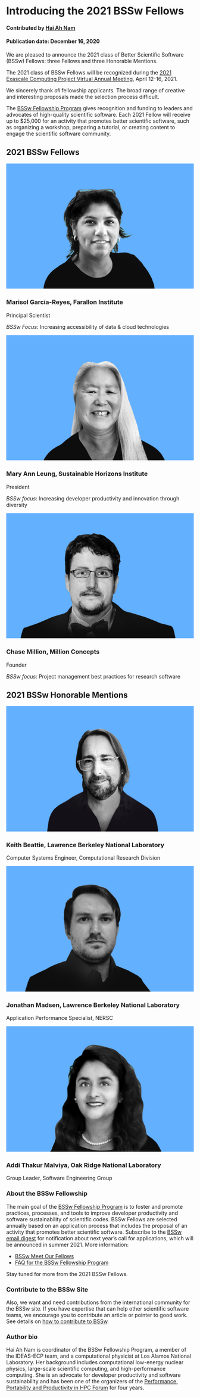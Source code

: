 # Introducing the 2021 BSSw Fellows

#### Contributed by [Hai Ah Nam](https://github.com/hnamLANL "Hai Ah Nam GitHub Profile")

#### Publication date: December 16, 2020

We are pleased to announce the 2021 class of Better Scientific Software (BSSw) Fellows: three Fellows and three Honorable Mentions.

The 2021 class of BSSw Fellows will be recognized during the [2021 Exascale Computing Project Virtual Annual Meeting](https://www.ecpannualmeeting.com), April 12-16, 2021.

We sincerely thank _all_ fellowship applicants. The broad range of creative and interesting proposals made the selection process difficult.

The [BSSw Fellowship Program](https://bssw.io/fellowship) gives recognition and funding to leaders and advocates of high-quality scientific software. Each 2021 Fellow will receive up to $25,000 for an activity that promotes better scientific software, such as organizing a workshop, preparing a tutorial, or creating content to engage the scientific software community.


## 2021 BSSw Fellows

<div class='fellow'>
<div class='img_div'>
  <img src='../../images/Blog_BSSwF_2021_F_GarciaReyes.jpg' class='logo' />
</div>

<div class='short_bio'>
  <h3> Marisol García-Reyes, Farallon Institute</h3>
  <p>Principal Scientist</p>
  <p><i>BSSw Focus</i>: Increasing accessibility of data & cloud technologies</p>
</div>
</div>

<div class='fellow'>
<div class='img_div'>
<img src='../../images/Blog_BSSwF_2021_F_Leung.jpg' class='logo' />
</div>

<div class='short_bio'>
  <h3>Mary Ann Leung, Sustainable Horizons Institute</h3>
  <p>President</p>
  <p><i>BSSw focus</i>: Increasing developer productivity and innovation through diversity </p>
</div>
</div>


<div class='fellow'>
<div class='img_div'>
<img src='../../images/Blog_BSSwF_2021_F_Million.jpg' class='logo' />
</div>

<div class='short_bio'>
  <h3> Chase Million, Million Concepts</h3>
  <p>Founder</p>
  <p><i>BSSw focus</i>: Project management best practices for research software</p>
</div>
</div>

## 2021 BSSw Honorable Mentions

<div class='fellow'>
<div class='img_div'>
<img src='../../images/Blog_BSSwF_2021_HM_Beattie.jpg' class='logo' />
</div>

<div class='short_bio'>
  <h3>Keith Beattie, Lawrence Berkeley National Laboratory</h3>
  <p>Computer Systems Engineer, Computational Research Division</p>
</div>
</div>


<div class='fellow'>
<div class='img_div'>
<img src='../../images/Blog_BSSwF_2021_HM_Madsen.jpg' class='logo' />
</div>

<div class='short_bio'>
  <h3>Jonathan Madsen, Lawrence Berkeley National Laboratory</h3>
  <p>Application Performance Specialist, NERSC</p>
</div>
</div>


<div class='fellow'>
<div class='img_div'>
<img src='../../images/Blog_BSSwF_2021_HM_Malviya.jpg' class='logo' />
</div>

<div class='short_bio'>
  <h3>Addi Thakur Malviya, Oak Ridge National Laboratory</h3>
  <p>Group Leader, Software Engineering Group</p>
</div>
</div>

### About the BSSw Fellowship
The main goal of the [BSSw Fellowship Program](https://bssw.io/fellowship) is to foster and promote practices, processes, and tools to improve developer productivity and software sustainability of scientific codes. BSSw Fellows are selected annually based on an application process that includes the proposal of an activity that promotes better scientific software. Subscribe to the [BSSw email digest](https://bssw.io/pages/receive-our-email-digest) for notification about next year’s call for applications, which will be announced in summer 2021.  More information:

- [BSSw Meet Our Fellows](https://bssw.io/pages/meet-our-fellows)
- [FAQ for the BSSw Fellowship Program](https://bssw.io/pages/bssw-fellowship-faq)

Stay tuned for more from the 2021 BSSw Fellows.

### Contribute to the BSSw Site
Also, we want and need contributions from the international community for the BSSw site.  If you have expertise that can help other scientific software teams, we encourage you to contribute an article or pointer to good work.  See details on [how to contribute to BSSw](https://bssw.io/pages/what-to-contribute-content-for-better-scientific-software).

### Author bio
Hai Ah Nam is coordinator of the BSSw Fellowship Program, a member of the IDEAS-ECP team, and a computational physicist at Los Alamos National Laboratory.  Her  background includes computational low-energy nuclear physics, large-scale scientific computing, and high-performance computing. She is an advocate for developer productivity and software sustainability and has been one of the organizers of the [Performance, Portability and Productivity in HPC Forum](https://p3hpcforum2020.alcf.anl.gov/) for four years.

<!---
Publish: yes
Track: bssw fellowship
RSS update: 2020-12-16
Topics: projects and organizations
Pinned: no
--->
